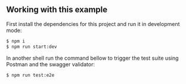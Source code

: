 ## Working with this example

First install the dependencies for this project and run it in development mode:
```bash
$ npm i
$ npm run start:dev
```

In another shell run the command bellow to trigger the test suite using Postman and the swagger validator:
```bash
$ npm run test:e2e
```
